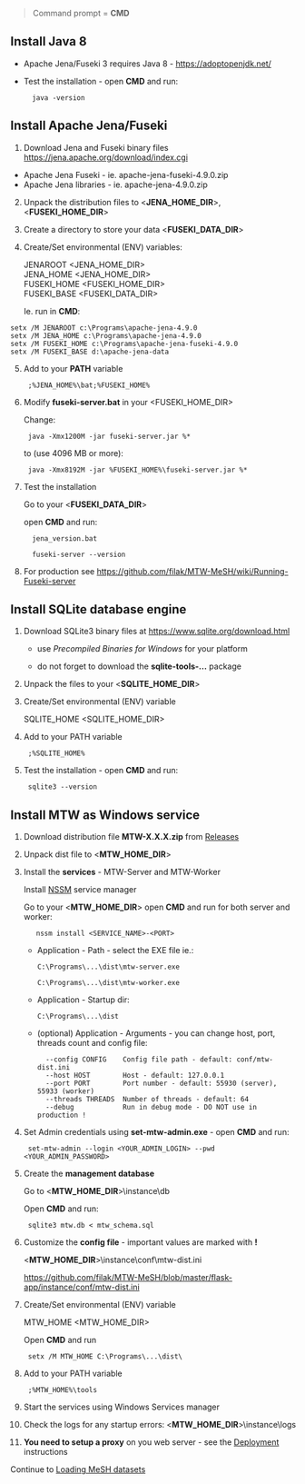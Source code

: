 > Command prompt = **CMD**

## Install Java 8

* Apache Jena/Fuseki 3 requires Java 8 - https://adoptopenjdk.net/

* Test the installation - open **CMD** and run:

        java -version

## Install Apache Jena/Fuseki

1. Download Jena and Fuseki binary files https://jena.apache.org/download/index.cgi

- Apache Jena Fuseki - ie. apache-jena-fuseki-4.9.0.zip
- Apache Jena libraries - ie. apache-jena-4.9.0.zip

2. Unpack the distribution files to <**JENA_HOME_DIR**>, <**FUSEKI_HOME_DIR**>

3. Create a directory to store your data <**FUSEKI_DATA_DIR**>

4. Create/Set environmental (ENV) variables:

    JENAROOT     <JENA_HOME_DIR>    
    JENA_HOME    <JENA_HOME_DIR>    
    FUSEKI_HOME  <FUSEKI_HOME_DIR>    
    FUSEKI_BASE  <FUSEKI_DATA_DIR>
   
    Ie. run in **CMD**:
 
```
setx /M JENAROOT c:\Programs\apache-jena-4.9.0
setx /M JENA_HOME c:\Programs\apache-jena-4.9.0
setx /M FUSEKI_HOME c:\Programs\apache-jena-fuseki-4.9.0
setx /M FUSEKI_BASE d:\apache-jena-data
 ```

5. Add to your **PATH** variable

        ;%JENA_HOME%\bat;%FUSEKI_HOME%

6. Modify **fuseki-server.bat** in your <FUSEKI_HOME_DIR>

    Change:
      
        java -Xmx1200M -jar fuseki-server.jar %*
        
    to (use 4096 MB or more):
        
        java -Xmx8192M -jar %FUSEKI_HOME%\fuseki-server.jar %*

7. Test the installation

    Go to your <**FUSEKI_DATA_DIR**>

    open **CMD** and run:
 
         jena_version.bat

         fuseki-server --version

8. For production see https://github.com/filak/MTW-MeSH/wiki/Running-Fuseki-server

## Install SQLite database engine

1. Download SQLite3 binary files at https://www.sqlite.org/download.html

    - use _Precompiled Binaries for Windows_ for your platform
   
    - do not forget to download the **sqlite-tools-...** package

2. Unpack the files to your <**SQLITE_HOME_DIR**>

3. Create/Set environmental (ENV) variable

    SQLITE_HOME  <SQLITE_HOME_DIR>

4. Add to your PATH variable

        ;%SQLITE_HOME%

5. Test the installation - open **CMD** and run:

        sqlite3 --version

## Install MTW as Windows service

1. Download distribution file **MTW-X.X.X.zip** from [Releases](https://github.com/filak/MTW-MeSH/releases/latest)

2. Unpack dist file to <**MTW_HOME_DIR**>

3. Install the **services** - MTW-Server and MTW-Worker

    Install [NSSM](https://nssm.cc) service manager
    
    Go to your <**MTW_HOME_DIR**> open **CMD** and run for both server and worker:

          nssm install <SERVICE_NAME>-<PORT>
        
    - Application - Path - select the EXE file ie.:

          C:\Programs\...\dist\mtw-server.exe

          C:\Programs\...\dist\mtw-worker.exe 

    - Application - Startup dir:

          C:\Programs\...\dist   

    - (optional) Application - Arguments - you can change host, port, threads count and config file:

            --config CONFIG    Config file path - default: conf/mtw-dist.ini
            --host HOST        Host - default: 127.0.0.1
            --port PORT        Port number - default: 55930 (server), 55933 (worker)
            --threads THREADS  Number of threads - default: 64
            --debug            Run in debug mode - DO NOT use in production !

4. Set Admin credentials using **set-mtw-admin.exe** - open **CMD** and run:

        set-mtw-admin --login <YOUR_ADMIN_LOGIN> --pwd <YOUR_ADMIN_PASSWORD>

5. Create the **management database**
    
    Go to  <**MTW_HOME_DIR**>\instance\db
    
    Open **CMD** and run:

        sqlite3 mtw.db < mtw_schema.sql

6. Customize the **config file** - important values are marked with **!**
     
    <**MTW_HOME_DIR**>\instance\conf\mtw-dist.ini

    https://github.com/filak/MTW-MeSH/blob/master/flask-app/instance/conf/mtw-dist.ini

7. Create/Set environmental (ENV) variable

    MTW_HOME  <MTW_HOME_DIR>

    Open **CMD** and run

        setx /M MTW_HOME C:\Programs\...\dist\  

8. Add to your PATH variable

        ;%MTW_HOME%\tools
    
9. Start the services using Windows Services manager
    
10. Check the logs for any startup errors: <**MTW_HOME_DIR**>\instance\logs

11. **You need to setup a proxy** on you web server - see the [Deployment](https://github.com/filak/MTW-MeSH/wiki#deployment) instructions 

Continue to [Loading MeSH datasets](https://github.com/filak/MTW-MeSH/wiki/Loading-MeSH-datasets)